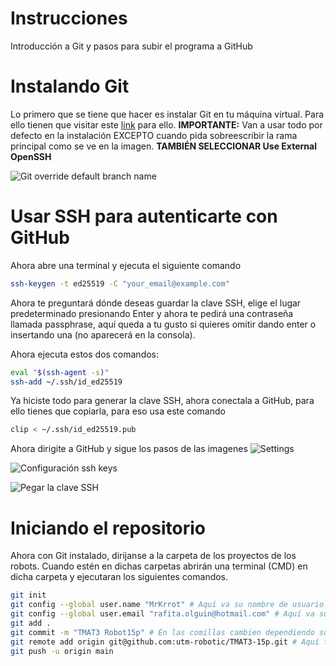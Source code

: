 # Instrucciones
Introducción a Git y pasos para subir el programa a GitHub

# Instalando Git
Lo primero que se tiene que hacer es instalar Git en tu máquina virtual. Para ello tienen que visitar este [link](https://git-scm.com/download/win) para ello. 
**IMPORTANTE:** Van a usar todo por defecto en la instalación EXCEPTO cuando pida sobreescribir la rama principal como se ve en la imagen. **TAMBIÉN SELECCIONAR Use External OpenSSH**


![Git override default branch name](https://miro.medium.com/max/1400/1*V6pyalT1ByXwdI0nxdLSGg.png)

# Usar SSH para autenticarte con GitHub
Ahora abre una terminal y ejecuta el siguiente comando
```bash
ssh-keygen -t ed25519 -C "your_email@example.com"
```
Ahora te preguntará dónde deseas guardar la clave SSH, elige el lugar predeterminado presionando Enter y ahora te pedirá una contraseña llamada passphrase, aquí queda a tu gusto si quieres omitir dando enter o insertando una (no aparecerá en la consola).

Ahora ejecuta estos dos comandos:
```bash
eval "$(ssh-agent -s)"
ssh-add ~/.ssh/id_ed25519
```

Ya hiciste todo para generar la clave SSH, ahora conectala a GitHub, para ello tienes que copiarla, para eso usa este comando
```bash
clip < ~/.ssh/id_ed25519.pub
```

Ahora dirigite a GitHub y sigue los pasos de las imagenes
![Settings](https://docs.github.com/assets/cb-34573/images/help/settings/userbar-account-settings.png)

![Configuración ssh keys](https://docs.github.com/assets/cb-17145/images/help/settings/settings-sidebar-ssh-keys.png)

![Pegar la clave SSH](https://docs.github.com/assets/cb-24796/images/help/settings/ssh-key-paste.png)

# Iniciando el repositorio
Ahora con Git instalado, dirijanse a la carpeta de los proyectos de los robots. Cuando estén en dichas carpetas abrirán una terminal (CMD) en dicha carpeta y ejecutaran los siguientes comandos.

```bash
git init
git config --global user.name "MrKrrot" # Aquí va su nombre de usuario en GitHub
git config --global user.email "rafita.olguin@hotmail.com" # Aquí va su correo usado en GitHub
git add .
git commit -m "TMAT3 Robot15p" # En las comillas cambien dependiendo su equipo y tamaño del robot
git remote add origin git@github.com:utm-robotic/TMAT3-15p.git # Aquí también depende del equipo y el tamaño del robot
git push -u origin main
```
